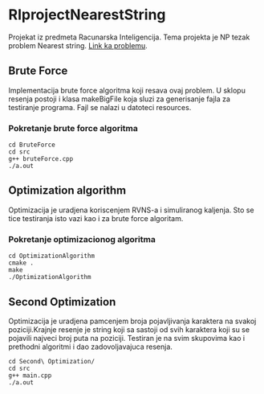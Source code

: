# RIprojectNearestString

Projekat iz predmeta Racunarska Inteligencija. Tema projekta je NP tezak problem Nearest string.
[Link ka problemu](https://www.csc.kth.se/~viggo/wwwcompendium/node258.html#8078).

## Brute Force
Implementacija brute force algoritma koji resava ovaj problem. U sklopu resenja postoji i klasa makeBigFile koja sluzi za generisanje fajla za testiranje programa. Fajl se nalazi u datoteci resources.

### Pokretanje brute force algoritma
```
cd BruteForce
cd src
g++ bruteForce.cpp
./a.out
```
## Optimization algorithm
Optimizacija je uradjena koriscenjem RVNS-a i simuliranog kaljenja. Sto se tice testiranja isto vazi kao i za brute force algoritam.

### Pokretanje optimizacionog algoritma
```
cd OptimizationAlgorithm
cmake .
make
./OptimizationAlgorithm
```

## Second Optimization
Optimizacija je uradjena pamcenjem broja pojavljivanja karaktera na svakoj poziciji.Krajnje resenje je string koji sa sastoji od svih karaktera koji su se pojavili najveci broj puta na poziciji. Testiran je na svim skupovima kao i prethodni algoritmi i dao zadovoljavajuca resenja.

```
cd Second\ Optimization/
cd src
g++ main.cpp
./a.out
```
